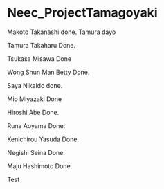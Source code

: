 # Neec_ProjectTamagoyaki
Makoto Takanashi done.
Tamura dayo

Tamura Takaharu Done.

Tsukasa Misawa Done

Wong Shun Man Betty Done.

Saya Nikaido done.

Mio Miyazaki Done

Hiroshi Abe Done.

Runa Aoyama Done.

Kenichirou Yasuda Done.

Negishi Seina Done.

Maju Hashimoto Done.

Test